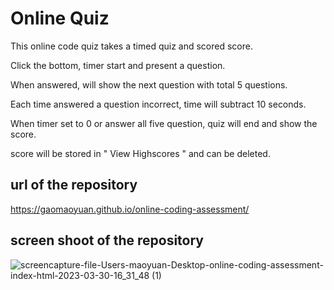 # Online Quiz 

 This online code quiz takes a timed quiz and scored score.

 Click the bottom, timer start and present a question.

 When answered, will show the next question with total 5 questions.

 Each time answered a question incorrect, time will subtract 10 seconds.

 When timer set to 0 or answer all five question, quiz will end and show the score. 

 score will be stored in " View Highscores " and can be deleted. 

## url of the repository 

https://gaomaoyuan.github.io/online-coding-assessment/

## screen shoot of the repository

![screencapture-file-Users-maoyuan-Desktop-online-coding-assessment-index-html-2023-03-30-16_31_48 (1)](https://user-images.githubusercontent.com/73092032/228957542-4a154025-e4be-49aa-9169-45653e1cc930.png)